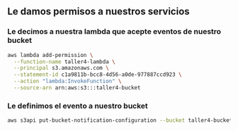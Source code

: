 ## Le damos permisos a nuestros servicios

### Le decimos a nuestra lambda que acepte eventos de nuestro bucket
```bash
aws lambda add-permission \
  --function-name taller4-lambda \
  --principal s3.amazonaws.com \
  --statement-id c1a9811b-bcc8-4d56-a0de-977887ccd923 \
  --action "lambda:InvokeFunction" \
  --source-arn arn:aws:s3:::taller4-bucket
```

### Le definimos el evento a nuestro bucket
```bash
aws s3api put-bucket-notification-configuration --bucket taller4-bucket --notification-configuration file://notification-config.json
```